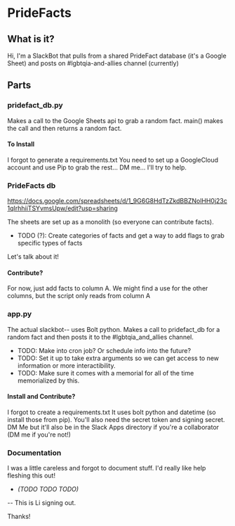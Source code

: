 # PrideFacts


## What is it?
Hi, I'm a SlackBot that pulls from a shared PrideFact database (it's a Google Sheet) and posts on #lgbtqia-and-allies channel (currently)

## Parts

### pridefact_db.py

Makes a call to the Google Sheets api to grab a random fact.
main() makes the call and then returns a random fact.

#### To Install
I forgot to generate a requirements.txt
You need to set up a GoogleCloud account and use Pip to grab the rest...
DM me... I'll try to help.

### PrideFacts db

https://docs.google.com/spreadsheets/d/1_9G6G8HdTzZkdBBZNolHH0j23c1qIrhhiiTSYvmsUpw/edit?usp=sharing

The sheets are set up as a monolith (so everyone can contribute facts).
+ TODO (?): Create categories of facts and get a way to add flags to grab specific types of facts

Let's talk about it!

#### Contribute?
For now, just add facts to column A.
We might find a use for the other columns, but the script only reads from column A

### app.py
The actual slackbot-- uses Bolt python. Makes a call to pridefact_db for a random fact and then posts it to the #lgbtqia_and_allies channel.

+ TODO: Make into cron job? Or schedule info into the future?
+ TODO: Set it up to take extra arguments so we can get access to new information or more interactibility.
+ TODO: Make sure it comes with a memorial for all of the time memorialized by this.

#### Install and Contribute?
I forgot to create a requirements.txt
It uses bolt python and datetime (so install those from pip).
You'll also need the secret token and signing secret.
DM Me but it'll also be in the Slack Apps directory if you're a collaborator (DM me if you're not!)

### Documentation
I was a little careless and forgot to document stuff. I'd really like help fleshing this out!
+ _(TODO TODO TODO)_

-- This is Li signing out.

Thanks!

